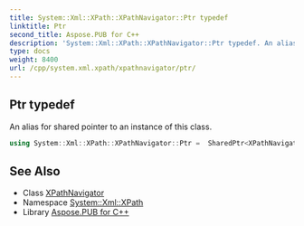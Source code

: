 ```yaml
---
title: System::Xml::XPath::XPathNavigator::Ptr typedef
linktitle: Ptr
second_title: Aspose.PUB for C++
description: 'System::Xml::XPath::XPathNavigator::Ptr typedef. An alias for shared pointer to an instance of this class in C++.'
type: docs
weight: 8400
url: /cpp/system.xml.xpath/xpathnavigator/ptr/
---
```

## Ptr typedef


An alias for shared pointer to an instance of this class.

```cpp
using System::Xml::XPath::XPathNavigator::Ptr =  SharedPtr<XPathNavigator>
```

## See Also

* Class [XPathNavigator](../)
* Namespace [System::Xml::XPath](../../)
* Library [Aspose.PUB for C++](../../../)
